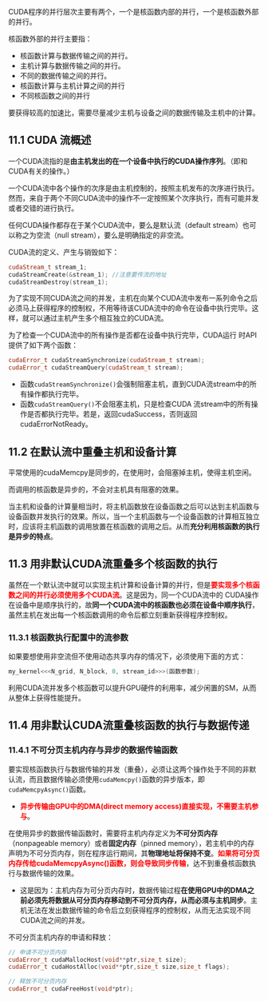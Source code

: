 
CUDA程序的并行层次主要有两个，一个是核函数内部的并行，一个是核函数外部的并行。

核函数外部的并行主要指：
- 核函数计算与数据传输之间的并行。
- 主机计算与数据传输之间的并行。
- 不同的数据传输之间的并行。
- 核函数计算与主机计算之间的并行
- 不同核函数之间的并行

要获得较高的加速比，需要尽量减少主机与设备之间的数据传输及主机中的计算。

## 11.1 CUDA 流概述

一个CUDA流指的是**由主机发出的在一个设备中执行的CUDA操作序列**。（即和CUDA有关的操作。）

一个CUDA流中各个操作的次序是由主机控制的，按照主机发布的次序进行执行。然而，来自于两个不同CUDA流中的操作不一定按照某个次序执行，而有可能并发或者交错的进行执行。

任何CUDA操作都存在于某个CUDA流中，要么是默认流（default stream）也可以称之为空流（null stream），要么是明确指定的非空流。

CUDA流的定义、产生与销毁如下：
```cpp
cudaStream_t stream_1;
cudaStreamCreate(&stream_1); //注意要传流的地址 
cudaStreamDestroy(stream_1);
```

为了实现不同CUDA流之间的并发，主机在向某个CUDA流中发布一系列命令之后必须马上获得程序的控制权，不用等待该CUDA流中的命令在设备中执行完毕。这样，就可以通过主机产生多个相互独立的CUDA流。

为了检查一个CUDA流中的所有操作是否都在设备中执行完毕，CUDA运行 时API提供了如下两个函数： 
```cpp
cudaError_t cudaStreamSynchronize(cudaStream_t stream);
cudaError_t cudaStreamQuery(cudaStream_t stream);
```
 - 函数`cudaStreamSynchronize()`会强制阻塞主机，直到CUDA流stream中的所有操作都执行完毕。
 - 函数`cudaStreamQuery()`不会阻塞主机，只是检查CUDA 流stream中的所有操作是否都执行完毕。若是，返回cudaSuccess，否则返回 cudaErrorNotReady。


## 11.2 在默认流中重叠主机和设备计算

平常使用的cudaMemcpy是同步的，在使用时，会阻塞掉主机，使得主机空闲。

而调用的核函数是异步的，不会对主机具有阻塞的效果。

当主机和设备的计算量相当时，将主机函数放在设备函数之后可以达到主机函数与设备函数并发执行的效果。所以，当一个主机函数与一个设备函数的计算相互独立时，应该将主机函数的调用放置在核函数的调用之后。从而**充分利用核函数的执行是异步的特点**。

## 11.3 用非默认CUDA流重叠多个核函数的执行

虽然在一个默认流中就可以实现主机计算和设备计算的并行，但是<font color='red'><b>要实现多个核函数之间的并行必须使用多个CUDA流</b></font>。这是因为，同一个CUDA流中的 CUDA操作在设备中是顺序执行的，故**同一个CUDA流中的核函数也必须在设备中顺序执行**，虽然主机在发出每一个核函数调用的命令后都立刻重新获得程序控制权。


### 11.3.1 核函数执行配置中的流参数

如果要想使用非空流但不使用动态共享内存的情况下，必须使用下面的方式：

```cpp
my_kernel<<<N_grid, N_block, 0, stream_id>>>(函数参数);
```

利用CUDA流并发多个核函数可以提升GPU硬件的利用率，减少闲置的SM，从而从整体上获得性能提升。


## 11.4 用非默认CUDA流重叠核函数的执行与数据传递

### 11.4.1 不可分页主机内存与异步的数据传输函数

要实现核函数执行与数据传输的并发（重叠），必须让这两个操作处于不同的非默认流，而且数据传输必须使用`cudaMemcpy()`函数的异步版本，即`cudaMemcpyAsync()`函数。
- <font color='red'><b>异步传输由GPU中的DMA(direct memory access)直接实现，不需要主机参与</b></font>。

在使用异步的数据传输函数时，需要将主机内存定义为**不可分页内存**（nonpageable memory）或者**固定内存**（pinned memory），若主机中的内存声明为不可分页内存，则在程序运行期间，其**物理地址将保持不变**。<font color='red'><b>如果将可分页内存传给cudaMemcpyAsync()函数，则会导致同步传输</b></font>，达不到重叠核函数执行与数据传输的效果。
- 这是因为：主机内存为可分页内存时，数据传输过程**在使用GPU中的DMA之前必须先将数据从可分页内存移动到不可分页内存，从而必须与主机同步**。主机无法在发出数据传输的命令后立刻获得程序的控制权，从而无法实现不同CUDA流之间的并发。

不可分页主机内存的申请和释放：
```cpp
// 申请不可分页内存
cudaError_t cudaMallocHost(void**ptr,size_t size);
cudaError_t cudaHostAlloc(void**ptr,size_t size,size_t flags);

// 释放不可分页内存
cudaError_t cudaFreeHost(void*ptr);
```
